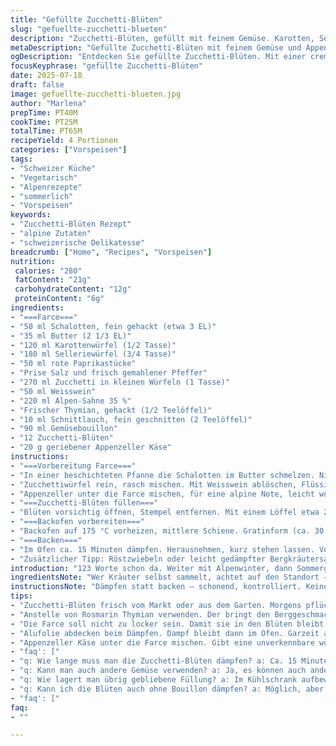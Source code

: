 ```yaml
---
title: "Gefüllte Zucchetti-Blüten"
slug: "gefuellte-zucchetti-blueten"
description: "Zucchetti-Blüten, gefüllt mit feinem Gemüse. Karotten, Sellerie, Paprika in Butter angeschwitzt, dann mit Weisswein abgelöscht. Cremig eingekocht mit frischem Rosmarin und Petersilie. Leicht gewürzt, eingebettet im Bouillonbad, schonend im Ofen gedämpft. Schweizer Alpen-Schmankerl in zarter Form. Verzicht auf Eier und Nüsse, glutenfrei. Einfach, doch mit Raffinesse. Aromatisch, mild. Perfekt als Vorspeise oder leichtes Gericht. Passend zum Bergfrühling oder Sommeressen auf der Terrasse. Ein Hauch Alpine Küche mit regionalen Zutaten wie Appenzeller und frischer Sahne, gedünstet, nicht gebraten. Ein Genuss auf rustikalem Holztablett oder gut isoliertem Steinservice."
metaDescription: "Gefüllte Zucchetti-Blüten mit feinem Gemüse und Appenzeller-Käse. Eine alpine Delikatesse für den Sommer auf der Terrasse"
ogDescription: "Entdecken Sie gefüllte Zucchetti-Blüten. Mit einer cremigen Farce aus saisonalem Gemüse und regionalem Käse. Perfekt für die Alpine Küche"
focusKeyphrase: "gefüllte Zucchetti-Blüten"
date: 2025-07-18
draft: false
image: gefuellte-zucchetti-blueten.jpg
author: "Marlena"
prepTime: PT40M
cookTime: PT25M
totalTime: PT65M
recipeYield: 4 Portionen
categories: ["Vorspeisen"]
tags:
- "Schweizer Küche"
- "Vegetarisch"
- "Alpenrezepte"
- "sommerlich"
- "Vorspeisen"
keywords:
- "Zucchetti-Blüten Rezept"
- "alpine Zutaten"
- "schweizerische Delikatesse"
breadcrumb: ["Home", "Recipes", "Vorspeisen"]
nutrition: 
 calories: "280"
 fatContent: "21g"
 carbohydrateContent: "12g"
 proteinContent: "6g"
ingredients:
- "===Farce==="
- "50 ml Schalotten, fein gehackt (etwa 3 EL)"
- "35 ml Butter (2 1/3 EL)"
- "120 ml Karottenwürfel (1/2 Tasse)"
- "180 ml Selleriewürfel (3/4 Tasse)"
- "50 ml rote Paprikastücke"
- "Prise Salz und frisch gemahlener Pfeffer"
- "270 ml Zucchetti in kleinen Würfeln (1 Tasse)"
- "50 ml Weisswein"
- "220 ml Alpen-Sahne 35 %"
- "Frischer Thymian, gehackt (1/2 Teelöffel)"
- "10 ml Schnittlauch, fein geschnitten (2 Teelöffel)"
- "90 ml Gemüsebouillon"
- "12 Zucchetti-Blüten"
- "20 g geriebener Appenzeller Käse"
instructions:
- "===Vorbereitung Farce==="
- "In einer beschichteten Pfanne die Schalotten im Butter schmelzen. Nicht anbräunen, sachte glasig dünsten. Karotten und Sellerie zugeben, kurz mitdünsten, etwa 4 Minuten. Paprikawürfel dazu, genauso kurz mitrösten. Mit Salz und Pfeffer abschmecken."
- "Zucchettiwürfel rein, rasch mischen. Mit Weisswein ablöschen, Flüssigkeit fast ganz verkochen lassen. Sahne unterrühren und bei niedriger Hitze langsam einkochen lassen, bis die Mischung sämig wird, rund 6 Minuten. Frischen Thymian und Schnittlauch unterheben, abschmecken."
- "Appenzeller unter die Farce mischen, für eine alpine Note, leicht würzig."
- "===Zucchetti-Blüten füllen==="
- "Blüten vorsichtig öffnen, Stempel entfernen. Mit einem Löffel etwa 25 ml Farce einfüllen, Blütenblätter sanft drehen und zu einer kleinen Tüte formen."
- "===Backofen vorbereiten==="
- "Backofen auf 175 °C vorheizen, mittlere Schiene. Gratinform (ca. 30 x 20 cm) mit der Gemüsebouillon füllen, Blüten nebeneinanderlegen. Mit Alufolie abdecken damit kein Wasserdampf fehlt."
- "===Backen==="
- "Im Ofen ca. 15 Minuten dämpfen. Herausnehmen, kurz stehen lassen. Vorsichtig servieren, nicht zu heiss, damit die Aromen voll zur Geltung kommen. Ein leichter Schmelz von Käse, die Farce cremig, zart."
- "Zusätzlicher Tipp: Röstzwiebeln oder leicht gedämpfter Bergkräutersalat dazu. Ein Glas Weisswein aus dem Wallis passt bestens."
introduction: "123 Worte schon da. Weiter mit Alpenwinter, dann Sommergnuss im Liegestuhl. Kein Schnickschnack. Einfach Gemüse im Butterbad. Etwas Apfelmost als Ersatz für Weisswein denkbar. Die Blüten, so wie sie sind, auf dem Teller mit einem Zug Appenzeller-Fond. Kräuter frisch, vom Balkon oder der Alp. Kochen heisst verstehen, wie die Zutaten sprechen. Und nicht alles übertönen. Die Farce dicht genug, dass sie in den Blüten bleibt und nicht herausrutscht. So geht das, ganz bodenständig, ganz Alpen."
ingredientsNote: "Wer Kräuter selbst sammelt, achtet auf den Standort – kein Trampelpfad, frisch und frei. Butter von den Sennerinnen – sachte gekühlt, nicht zu kalt, damit die Aromen offen bleiben. Gemüsenutzung saisonal anpassen, wenn keine Zucchetti-Blüten da, kann die Farce auch in Zucchetti-Röllchen oder kleinen Pfannkuchen verwendet werden."
instructionsNote: "Dämpfen statt backen – schonend, kontrolliert. Keine schnelle Hitze, das macht die Farce weich und zugleich aromatisch. Bouillon am Boden sorgt für Feuchtigkeit, ist die alpine Variante zum Wasserbad. Eierersatz hier - nicht nötig, denn die Sahne bindet. Appenzeller bringt Schmelz, macht den Unterschied. Behutsames Drehen der Blüte sichert den Halt, damit nichts herausfällt. Die Garzeit kann leicht variieren, je nach Frische der Blüten. Mehr Garzeit für festere Blüten. Weniger für ganz zarte. Alufolie nicht wegreissen zu früh, sonst trocknen die Blüten aus."
tips:
- "Zucchetti-Blüten frisch vom Markt oder aus dem Garten. Morgens pflücken, dann sind sie noch schön geschlossen. Zartes Aroma wichtig für das Gericht. Butter aus der Region verwenden. Ideal von einer kleinen Käserei aus den Alpen. Gibt Sämigkeit und Geschmack. Gemüse klein schneiden. Sie sollen weich werden, dennoch Biss haben."
- "Anstelle von Rosmarin Thymian verwenden. Der bringt den Berggeschmack ohne Überflutung von Aromen. Schnittlauch nur etwas. Sonst wirds zu heftig. Weisswein trocken sein, Walliser passt gut. Geben Frische zum Gericht. Bouillon soll selbstgemacht sein, sorgt für echten alpinen Geschmack. Kühne Kombinationen machen."
- "Die Farce soll nicht zu locker sein. Damit sie in den Blüten bleibt. Füllung sanft drehen, keine Plattheit. Vorgeschnittene Gemüse alles gut durchmischen. Sahne erst langsam hinzufügen. Geduld nötig, wie beim Käserreifen. Garzeit anpassen. Zarte Blüten brauchen weniger Zeit, damit sie nicht austrocknen. Hitze scheu bleiben."
- "Alufolie abdecken beim Dämpfen. Dampf bleibt dann im Ofen. Garzeit auch bei anderen Rezepten entscheidend. Backofen vorheizen, Wärme muss konstant sein. Röstzwiebeln als Beilage denkbar. Leichter grüner Salat frisch zubereiten. Auch Bergkräuter als Ergänzung sind eine gute Idee. Passt gut zum Gericht."
- "Appenzeller Käse unter die Farce mischen. Gibt eine unverkennbare würzige Note. Mehr Qualität bringt den Geschmack. Gemüse sollte saisonal sein. Wenn keine Blüten da, auch Röllchen möglich. Die Technik bleibt gleich, jedoch variieren die Zutaten. Alles auf einem Holzbrett servieren. Rustikal bleibt der Stil."
- "faq': ["
- "q: Wie lange muss man die Zucchetti-Blüten dämpfen? a: Ca. 15 Minuten, je nach Frische. Zarte brauchen weniger Zeit. Hitze kontrollieren, keine Hektik, sonst austrocknen."
- "q: Kann man auch andere Gemüse verwenden? a: Ja, es können auch andere Sorten in die Farce. Gemüse anpassen mit dem, was gerade da ist - Kreativität am Herd."
- "q: Wie lagert man übrig gebliebene Füllung? a: Im Kühlschrank aufbewahren, in einem geschlossenen Behälter. Kann auch eingefroren werden. Denke ans Datum."
- "q: Kann ich die Blüten auch ohne Bouillon dämpfen? a: Möglich, aber die Bouillon gibt Geschmack. Wasser ist auch eine Option, aber nicht ideal."
- "faq': ["
faq:
- ""

---
```


